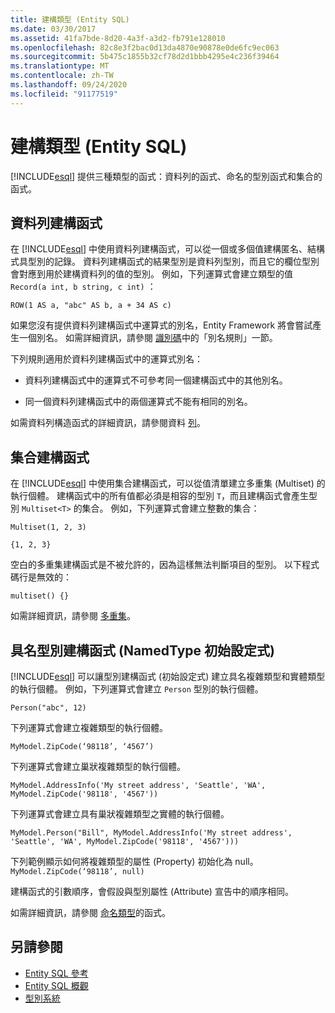 ```yaml
---
title: 建構類型 (Entity SQL)
ms.date: 03/30/2017
ms.assetid: 41fa7bde-8d20-4a3f-a3d2-fb791e128010
ms.openlocfilehash: 82c8e3f2bac0d13da4870e90878e0de6fc9ec063
ms.sourcegitcommit: 5b475c1855b32cf78d2d1bbb4295e4c236f39464
ms.translationtype: MT
ms.contentlocale: zh-TW
ms.lasthandoff: 09/24/2020
ms.locfileid: "91177519"
---
```

# <a name="constructing-types-entity-sql"></a>建構類型 (Entity SQL)

[!INCLUDE[esql](../../../../../../includes/esql-md.md)] 提供三種類型的函式：資料列的函式、命名的型別函式和集合的函式。  
  
## <a name="row-constructors"></a>資料列建構函式  

 在 [!INCLUDE[esql](../../../../../../includes/esql-md.md)] 中使用資料列建構函式，可以從一個或多個值建構匿名、結構式具型別的記錄。 資料列建構函式的結果型別是資料列型別，而且它的欄位型別會對應到用於建構資料列的值的型別。 例如，下列運算式會建立類型的值 `Record(a int, b string, c int)` ：  
  
 `ROW(1 AS a, "abc" AS b, a + 34 AS c)`  
  
 如果您沒有提供資料列建構函式中運算式的別名，Entity Framework 將會嘗試產生一個別名。 如需詳細資訊，請參閱 [識別碼](identifiers-entity-sql.md)中的「別名規則」一節。  
  
 下列規則適用於資料列建構函式中的運算式別名：  
  
- 資料列建構函式中的運算式不可參考同一個建構函式中的其他別名。  
  
- 同一個資料列建構函式中的兩個運算式不能有相同的別名。  
  
 如需資料列構造函式的詳細資訊，請參閱資料 [列](row-entity-sql.md)。  
  
## <a name="collection-constructors"></a>集合建構函式  

 在 [!INCLUDE[esql](../../../../../../includes/esql-md.md)] 中使用集合建構函式，可以從值清單建立多重集 (Multiset) 的執行個體。 建構函式中的所有值都必須是相容的型別 `T`，而且建構函式會產生型別 `Multiset<T>` 的集合。 例如，下列運算式會建立整數的集合：  
  
 `Multiset(1, 2, 3)`  
  
 `{1, 2, 3}`  
  
 空白的多重集建構函式是不被允許的，因為這樣無法判斷項目的型別。 以下程式碼行是無效的：  
  
 `multiset() {}`  
  
 如需詳細資訊，請參閱 [多重集](multiset-entity-sql.md)。  
  
## <a name="named-type-constructors-namedtype-initializers"></a>具名型別建構函式 (NamedType 初始設定式)  

 [!INCLUDE[esql](../../../../../../includes/esql-md.md)] 可以讓型別建構函式 (初始設定式) 建立具名複雜類型和實體類型的執行個體。 例如，下列運算式會建立 `Person` 型別的執行個體。  
  
 `Person("abc", 12)`  
  
 下列運算式會建立複雜類型的執行個體。  
  
 `MyModel.ZipCode(‘98118’, ‘4567’)`  
  
 下列運算式會建立巢狀複雜類型的執行個體。  
  
 `MyModel.AddressInfo('My street address', 'Seattle', 'WA', MyModel.ZipCode('98118', '4567'))`  
  
 下列運算式會建立具有巢狀複雜類型之實體的執行個體。  
  
 `MyModel.Person("Bill", MyModel.AddressInfo('My street address', 'Seattle', 'WA', MyModel.ZipCode('98118', '4567')))`  
  
 下列範例顯示如何將複雜類型的屬性 (Property) 初始化為 null。 `MyModel.ZipCode(‘98118’, null)`  
  
 建構函式的引數順序，會假設與型別屬性 (Attribute) 宣告中的順序相同。  
  
 如需詳細資訊，請參閱 [命名類型](named-type-constructor-entity-sql.md)的函式。  
  
## <a name="see-also"></a>另請參閱

- [Entity SQL 參考](entity-sql-reference.md)
- [Entity SQL 概觀](entity-sql-overview.md)
- [型別系統](type-system-entity-sql.md)
